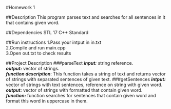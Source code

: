 #Homework 1 

##Description
This program parses text and searches for  all sentences in it that contains  given word.

##Dependencies
STL 17 C++ Standard

##Run instructions
1.Pass your intput in in.txt<br/>
2.Compile and run main.cpp<br/>
3.Open out.txt to check results<br/>

##Project Description 
  ###parseText
   ***input:*** string reference.  
   ***output:*** vector of strings.<br/>
   ***function description***: This function takes a string of text and returns vector of strings with separated sentences of given text.
  ###getSentences
  ***intput:*** vector of strings with text sentences, reference on string with given word.<br/>
  ***output:*** vector of strings with formatted that contain given word.<br/>
  ***function:*** function searches for sentences that contain given word and format this word in uppercase in them. 
  
